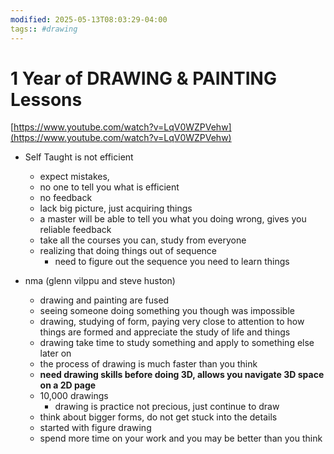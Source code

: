 ```yaml
---
modified: 2025-05-13T08:03:29-04:00
tags:: #drawing
---
```

# 1 Year of DRAWING & PAINTING Lessons

[https://www.youtube.com/watch?v=LqV0WZPVehw](https://www.youtube.com/watch?v=LqV0WZPVehw)

- Self Taught is not efficient
    - expect mistakes,
    - no one to tell you what is efficient
    - no feedback
    - lack big picture, just acquiring things
    - a master will be able to tell you what you doing wrong, gives you reliable feedback
    - take all the courses you can, study from everyone
    - realizing that doing things out of sequence
        - need to figure out the sequence you need to learn things

- nma (glenn vilppu and steve huston)
    - drawing and painting are fused
    - seeing someone doing something you though was impossible
    - drawing, studying of form, paying very close to attention to how things are formed and appreciate the study of life and things
    - drawing take time to study something and apply to something else later on
    - the process of drawing is much faster than you think
    - **need drawing skills before doing 3D, allows you navigate 3D space on a 2D page**
    - 10,000 drawings
        - drawing is practice not precious, just continue to draw
    - think about bigger forms, do not get stuck into the details
    - started with figure drawing
    - spend more time on your work and you may be better than you think